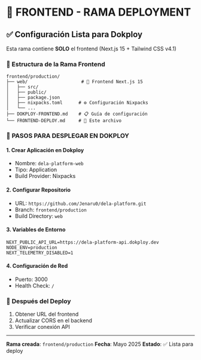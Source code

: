 # 🎨 FRONTEND - RAMA DEPLOYMENT

## ✅ Configuración Lista para Dokploy

Esta rama contiene **SOLO** el frontend (Next.js 15 + Tailwind CSS v4.1)

### 📁 Estructura de la Rama Frontend
```
frontend/production/
├── web/                    # 📱 Frontend Next.js 15
│   ├── src/               
│   ├── public/            
│   ├── package.json       
│   ├── nixpacks.toml      # ⚙️ Configuración Nixpacks
│   └── ...
├── DOKPLOY-FRONTEND.md    # 📋 Guía de configuración
└── FRONTEND-DEPLOY.md     # 📄 Este archivo
```

### 🚀 **PASOS PARA DESPLEGAR EN DOKPLOY**

#### 1. **Crear Aplicación en Dokploy**
- Nombre: `dela-platform-web`
- Tipo: Application
- Build Provider: Nixpacks

#### 2. **Configurar Repositorio**
- URL: `https://github.com/Jenaru0/dela-platform.git`
- Branch: `frontend/production`
- Build Directory: `web`

#### 3. **Variables de Entorno**
```env
NEXT_PUBLIC_API_URL=https://dela-platform-api.dokploy.dev
NODE_ENV=production
NEXT_TELEMETRY_DISABLED=1
```

#### 4. **Configuración de Red**
- Puerto: 3000
- Health Check: `/`

### 🔄 **Después del Deploy**
1. Obtener URL del frontend
2. Actualizar CORS en el backend
3. Verificar conexión API

---
**Rama creada**: `frontend/production`
**Fecha**: Mayo 2025
**Estado**: ✅ Lista para deploy
